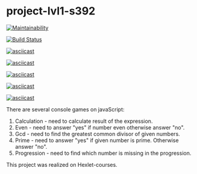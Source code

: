 # project-lvl1-s392

[![Maintainability](https://api.codeclimate.com/v1/badges/2b41fc922cc745d284b3/maintainability)](https://codeclimate.com/github/EnyaEnya/project-lvl1-s392/maintainability)

[![Build Status](https://travis-ci.com/EnyaEnya/project-lvl1-s392.svg?branch=master)](https://travis-ci.com/EnyaEnya/project-lvl1-s392)

[![asciicast](https://asciinema.org/a/asuzGHyWT30nzEc3YGD6OWWlV.svg)](https://asciinema.org/a/asuzGHyWT30nzEc3YGD6OWWlV)

[![asciicast](https://asciinema.org/a/Xpa8d9mEuc8zP4F8qgbfd25gl.svg)](https://asciinema.org/a/Xpa8d9mEuc8zP4F8qgbfd25gl)

[![asciicast](https://asciinema.org/a/V1naaME1SSXAJysB1Gqnt0oQn.svg)](https://asciinema.org/a/V1naaME1SSXAJysB1Gqnt0oQn)

[![asciicast](https://asciinema.org/a/I7wYX6lhJyqf9bF99helzXPh5.svg)](https://asciinema.org/a/I7wYX6lhJyqf9bF99helzXPh5)

[![asciicast](https://asciinema.org/a/O7dxZokQXwbK115aWO0yes2g1.svg)](https://asciinema.org/a/O7dxZokQXwbK115aWO0yes2g1)


There are several console games on javaScript:

1. Calculation - need to calculate result of the expression.
2. Even - need to answer "yes" if number even otherwise answer "no".
3. Gcd - need to find the greatest common divisor of given numbers.
4. Prime - need to answer "yes" if given number is prime. Otherwise answer "no".
5. Progression - need to find which number is missing in the progression.

This project was realized on Hexlet-courses.

